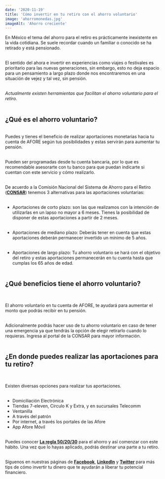 ```yaml
--- 
date: '2020-11-19' 
title: 'Cómo invertir en tu retiro con el ahorro voluntario' 
image: 'ahorromonedas.jpg'
imageAlt: 'Ahorro creciente'
--- 
```


En México el tema del ahorro para el retiro es prácticamente inexistente en la vida cotidiana. Se suele recordar cuando un familiar o conocido se ha retirado y está pensionado. <br/><br/>

El sentido del ahora e invertir en experiencias como viajes o festivales es prioritario para las nuevas generaciones, sin embargo, esto no deja espacio para un pensamiento a largo plazo donde nos encontraremos en una situación de vejez y tal vez, sin pensión. <br/><br/>

*Actualmente existen herramientas que facilitan el ahorro voluntario para el retiro.* <br/><br/>

## ¿Qué es el ahorro voluntario?
<br/>
Puedes y tienes el beneficio de realizar aportaciones monetarias hacia tu cuenta de AFORE según tus posibilidades y estas servirán para aumentar tu pensión. <br/><br/>

Pueden ser programadas desde tu cuenta bancaria, por lo que es recomendable asesorarte con tu banco para que puedan indicarte si cuentan con este servicio y cómo realizarlo. <br/><br/>

De acuerdo a la Comisión Nacional del Sistema de Ahorro para el Retiro (**[CONSAR](https://www.gob.mx/consar/articulos/tipos-de-ahorro-voluntario)**) tenemos 3 alternativas para las aportaciones voluntarias: <br/><br/>

+ Aportaciones de corto plazo: son las que realizamos con la intención de utilizarlas en un lapso no mayor a 6 meses. Tienes la posibilidad de disponer de estas aportaciones a partir de 2 meses. <br/><br/>

+ Aportaciones de mediano plazo: Deberás tener en cuenta que estas aportaciones deberán permanecer invertido un mínimo de 5 años. <br/><br/>

+ Aportaciones de largo plazo: Tu ahorro voluntario se hará con el objetivo del retiro y estas aportaciones permanecerán en tu cuenta hasta que cumplas los 65 años de edad. <br/><br/>


## ¿Qué beneficios tiene el ahorro voluntario?
<br/>

El ahorro voluntario en tu cuenta de AFORE, te ayudará para aumentar el monto que podrás recibir en tu pensión. <br/><br/>

Adicionalmente podrás hacer uso de tu ahorro voluntario en caso de tener una emergencia ya que tendrás la opción de elegir retirarlo cuando lo requieras. Ingresa al portal de la CONSAR para mayor información. <br/><br/>

## ¿En donde puedes realizar las aportaciones para tu retiro?
<br/>

Existen diversas opciones para realizar tus aportaciones. <br/><br/>

+ Domiciliación Electrónica
+ Tiendas 7-eleven, Círculo K y Extra, y en sucursales Telecomm
+ Ventanilla
+ A través del patrón
+ Por internet, a través los portales de las Afore
+ App Afore Móvil <br/><br/>

Puedes conocer **[La regla 50/20/30](https://www.oasisfinanciero.mx/blog/2020-07-12/regla-50-20-30/)** para el ahorro y así comenzar con este hábito. Una vez que lo hayas aplicado, podrás destinar una parte a tu retiro. <br/><br/>

Síguenos en nuestras páginas de **[Facebook](https://facebook.com/oasisfinanciero)**, **[LinkedIn](https://www.linkedin.com/company/oasisfinanciero/)** y **[Twitter](https://twitter.com/oasisfintech)** para más tips de cómo invertir tu dinero que te ayudarán a liberar tu potencial financiero.